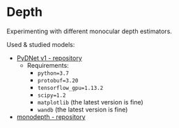 # Depth
Experimenting with different monocular depth estimators.

Used & studied models:
- [PyDNet v1 - repository](https://github.com/mattpoggi/pydnet)
  - Requirements:
    - `python=3.7`
    - `protobuf=3.20`
    - `tensorflow_gpu=1.13.2`
    - `scipy=1.2`
    - `matplotlib` (the latest version is fine)
    - `wandb` (the latest version is fine)
- [monodepth - repository](https://github.com/mrharicot/monodepth)

